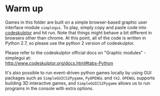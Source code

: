 # Warm up

Games in this folder are built on a simple browser-based graphic user interface module `simplegui`. To play, simply copy and paste code into [codeskulptor](http://www.codeskulptor.org/) and hit run. Note that things might behave a bit different in browsers other than chrome. At this point, all of the code is written in Python 2.7, so please use the python 2 version of codeskulptor.

Please refer to the codeskulptor official docs on "Graphic modules" - simplegui at:  
http://www.codeskulptor.org/docs.html#tabs-Python  

It's also possible to run event-driven python games locally by using GUI packages such as `SimpleGUICS2Pygame`, `PyOPENGL` and `tk2`. `OPENGL` supports building 3D interactive games, and `SimpleGUICS2Pygame` allows us to run programs in the console with extra options.


